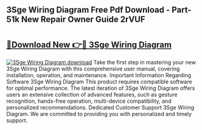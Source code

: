 ## 3Sge Wiring Diagram Free Pdf Download - Part-51k New Repair Owner Guide 2rVUF

# <h2><a href="http://dfhcfs.blite.top/?on=3Sge+Wiring+Diagram">🔗Download New 👉🔴 3Sge Wiring Diagram</a></h2>

[![3Sge Wiring Diagram download](https://i.imgur.com/lujVjoI.png)](http://dfhcfs.blite.top/?on=3Sge+Wiring+Diagram)
Take the first step in mastering your new 3Sge Wiring Diagram with this comprehensive user manual, covering installation, operation, and maintenance. Important Information Regarding Software 3Sge Wiring Diagram This product requires compatible software for optimal performance. The latest iteration of 3Sge Wiring Diagram offers users an extensive collection of advanced features, such as gesture recognition, hands-free operation, multi-device compatibility, and personalized recommendations. Dedicated Customer Support 3Sge Wiring Diagram. We are committed to providing you with personalized and timely support.
